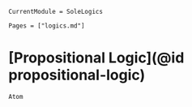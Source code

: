 ```@meta
CurrentModule = SoleLogics
```

```@contents
Pages = ["logics.md"]
```

# [Propositional Logic](@id propositional-logic)

```@docs
Atom
```